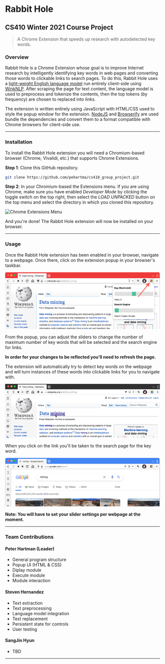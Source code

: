 # Rabbit Hole

## CS410 Winter 2021 Course Project

> A Chrome Extension that speeds up research with autodetected key words.

### Overview

Rabbit Hole is a Chrome Extension whose goal is to improve Internet research by intelligently identifying key words in web pages and converting those words to clickable links to search pages. To do this, Rabbit Hole uses a [light-weight English language model](https://winkjs.org/wink-nlp/wink-nlp-in-browsers.html) run entirely client-side using [WinkNLP](https://winkjs.org). After scraping the page for text content, the language model is used to preprocess and tokenize the contents, then the top tokens (by frequency) are chosen to replaced into links.

The extension is written entirely using JavaScript with HTML/CSS used to style the popup window for the extension. [NodeJS](https://nodejs.org/en/) and [Browserify](https://browserify.org) are used bundle the dependencies and convert them to a format compatible with Chrome browsers for client-side use.

---

### Installation

To install the Rabbit Hole extension you will need a Chromium-based browser (Chrome, Vivalidi, etc.) that supports Chrome Extensions.

**Step 1**: Clone this GitHub repository.

```bash
git clone https://github.com/pehartma/cs410_group_project.git
```

**Step 2**: In your Chromium-based the Extensions menu. If you are using Chrome, make sure you have enabled _Developer Mode_ by clicking the toggle switch on the top right, then select the _LOAD UNPACKED_ button on the top menu and select the directory in which you cloned this repository.

![Chrome Extensions Menu](https://wd.imgix.net/image/BrQidfK9jaQyIHwdw91aVpkPiib2/iYdLKFsJ1KSVGLhbLRvS.png?auto=format&w=650)

And you're done! The Rabbit Hole extension will now be installed on your browser.

---

### Usage

 Once the Rabbit Hole extension has been enabled in your browser, navigate to a webpage. Once there, click on the extension popup in your browser's taskbar.

 ![Rabbit Hole Extension Popup Window](./images/Extension_Popup.png)

 From the popup, you can adjust the sliders to change the number of maximum number of key words that will be selected and the search engine for links.

 **In order for your changes to be reflected you'll need to refresh the page.**

The extension will automatically try to detect key words on the webpage and will turn instances of these words into clickable links for you to navigate with.

![Hovering Over a Link](./images/Hovering_Over_Link.png)

When you click on the link you'll be taken to the search page for the key word.

![Google Search Page](./images/Google_Search.png)

**Note: You will have to set your slider settings per webpage at the moment.**

---

### Team Contributions

#### Peter Hartman (Leader)

* General program structure
* Popup UI (HTML & CSS)
* Diplay module
* Execute module
* Module interaction

#### Steven Hernandez

* Text extraction
* Text preprocessing
* Language model integration
* Text replacement
* Persistent state for controls
* User testing

#### SangJin Hyun

* TBD
---
